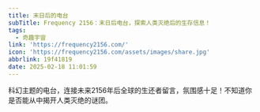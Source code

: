 ```yaml
---
title: 末日后的电台
subTitle: Frequency 2156：末日后电台，探索人类灭绝后的生存信息！
tags:
  - 奇趣宇宙
link: 'https://frequency2156.com/'
icon: 'https://frequency2156.com/assets/images/share.jpg'
abbrlink: 19f41819
date: 2025-02-18 11:01:59
---
```


科幻主题的电台，连接未来2156年后全球的生还者留言，氛围感十足！不知道你是否能从中揭开人类灭绝的谜团。